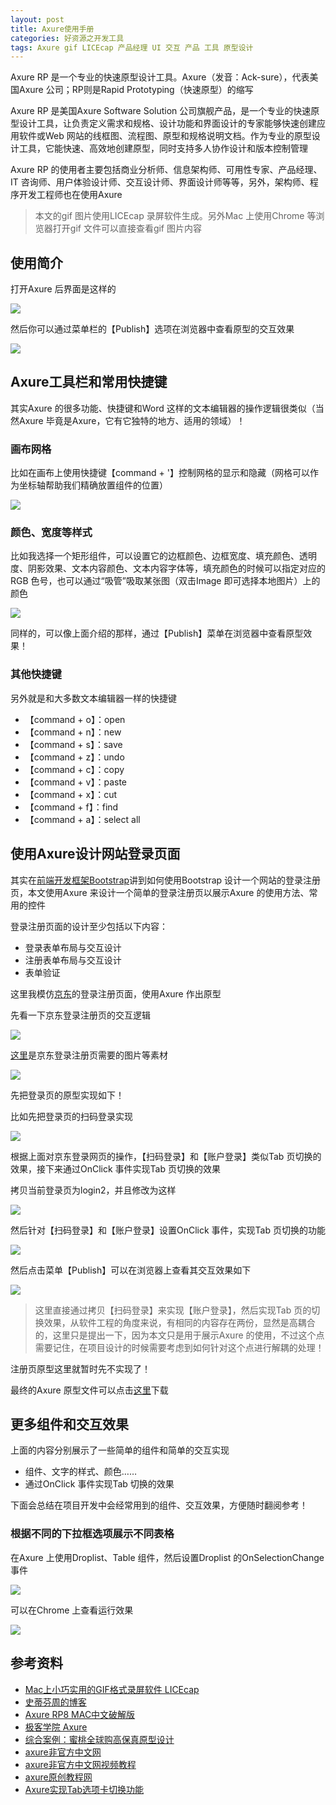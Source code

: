 ```yaml
---
layout: post
title: Axure使用手册
categories: 好资源之开发工具 
tags: Axure gif LICEcap 产品经理 UI 交互 产品 工具 原型设计 
---
```


Axure RP 是一个专业的快速原型设计工具。Axure（发音：Ack-sure），代表美国Axure 公司；RP则是Rapid Prototyping（快速原型）的缩写

Axure RP 是美国Axure Software Solution 公司旗舰产品，是一个专业的快速原型设计工具，让负责定义需求和规格、设计功能和界面设计的专家能够快速创建应用软件或Web 网站的线框图、流程图、原型和规格说明文档。作为专业的原型设计工具，它能快速、高效地创建原型，同时支持多人协作设计和版本控制管理

Axure RP 的使用者主要包括商业分析师、信息架构师、可用性专家、产品经理、IT 咨询师、用户体验设计师、交互设计师、界面设计师等等，另外，架构师、程序开发工程师也在使用Axure

>本文的gif 图片使用LICEcap 录屏软件生成。另外Mac 上使用Chrome 等浏览器打开gif 文件可以直接查看gif 图片内容

## 使用简介

打开Axure 后界面是这样的

![](../media/image/2018-07-28/01.png)

然后你可以通过菜单栏的【Publish】选项在浏览器中查看原型的交互效果

![](../media/image/2018-07-28/02.gif)

## Axure工具栏和常用快捷键

其实Axure 的很多功能、快捷键和Word 这样的文本编辑器的操作逻辑很类似（当然Axure 毕竟是Axure，它有它独特的地方、适用的领域）！

### 画布网格

比如在画布上使用快捷键【command + '】控制网格的显示和隐藏（网格可以作为坐标轴帮助我们精确放置组件的位置）

![](../media/image/2018-07-28/03.gif)

### 颜色、宽度等样式

比如我选择一个矩形组件，可以设置它的边框颜色、边框宽度、填充颜色、透明度、阴影效果、文本内容颜色、文本内容字体等，填充颜色的时候可以指定对应的RGB 色号，也可以通过“吸管”吸取某张图（双击Image 即可选择本地图片）上的颜色

![](../media/image/2018-07-28/04.gif)

同样的，可以像上面介绍的那样，通过【Publish】菜单在浏览器中查看原型效果！

### 其他快捷键

另外就是和大多数文本编辑器一样的快捷键

* 【command + o】：open
* 【command + n】：new
* 【command + s】：save
* 【command + z】：undo
* 【command + c】：copy
* 【command + v】：paste
* 【command + x】：cut
* 【command + f】：find
* 【command + a】：select all

## 使用Axure设计网站登录页面

其实在[前端开发框架Bootstrap](http://www.xumenger.com/bootstrap-20180621/)讲到如何使用Bootstrap 设计一个网站的登录注册页，本文使用Axure 来设计一个简单的登录注册页以展示Axure 的使用方法、常用的控件

登录注册页面的设计至少包括以下内容：

* 登录表单布局与交互设计
* 注册表单布局与交互设计
* 表单验证

这里我模仿[京东](https://passport.jd.com/new/login.aspx?ReturnUrl=https://www.jd.com/)的登录注册页面，使用Axure 作出原型

先看一下京东登录注册页的交互逻辑

![](../media/image/2018-07-28/05.gif)

[这里](../download/20180728/image.zip)是京东登录注册页需要的图片等素材

![](../media/image/2018-07-28/06.png)

先把登录页的原型实现如下！

比如先把登录页的扫码登录实现

![](../media/image/2018-07-28/07.gif)

根据上面对京东登录网页的操作，【扫码登录】和【账户登录】类似Tab 页切换的效果，接下来通过OnClick 事件实现Tab 页切换的效果

拷贝当前登录页为login2，并且修改为这样

![](../media/image/2018-07-28/08.gif)

然后针对【扫码登录】和【账户登录】设置OnClick 事件，实现Tab 页切换的功能

![](../media/image/2018-07-28/09.gif)

然后点击菜单【Publish】可以在浏览器上查看其交互效果如下

![](../media/image/2018-07-28/10.gif)

>这里直接通过拷贝【扫码登录】来实现【账户登录】，然后实现Tab 页的切换效果，从软件工程的角度来说，有相同的内容存在两份，显然是高耦合的，这里只是提出一下，因为本文只是用于展示Axure 的使用，不过这个点需要记住，在项目设计的时候需要考虑到如何针对这个点进行解耦的处理！

注册页原型这里就暂时先不实现了！

最终的Axure 原型文件可以点击[这里](../download/20180728/simple.rp)下载

## 更多组件和交互效果

上面的内容分别展示了一些简单的组件和简单的交互实现

* 组件、文字的样式、颜色……
* 通过OnClick 事件实现Tab 切换的效果

下面会总结在项目开发中会经常用到的组件、交互效果，方便随时翻阅参考！

### 根据不同的下拉框选项展示不同表格

在Axure 上使用Droplist、Table 组件，然后设置Droplist 的OnSelectionChange 事件

![](../media/image/2018-07-28/11.gif)

可以在Chrome 上查看运行效果

![](../media/image/2018-07-28/12.gif)

## 参考资料

* [Mac上小巧实用的GIF格式录屏软件 LICEcap](https://blog.csdn.net/agonie201218/article/details/49686265)
* [史蒂芬周的博客](http://www.sdifen.com/?s=Axure&submit=%E6%90%9C%E7%B4%A2)
* [Axure RP8 MAC中文破解版](https://www.cnblogs.com/exmyth/p/8560056.html)
* [极客学院 Axure](http://www.jikexueyuan.com/course/axure/)
* [综合案例：蜜桃全球购高保真原型设计](http://www.jikexueyuan.com/course/2642.html)
* [axure非官方中文网](https://www.axure.com.cn/)
* [axure非官方中文网视频教程](https://www.axure.com.cn/category/axure/videos/)
* [axure原创教程网](http://www.iaxure.com/)
* [Axure实现Tab选项卡切换功能](https://blog.csdn.net/huyuyang6688/article/details/41043255)
